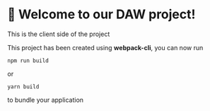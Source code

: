 # 🚀 Welcome to our DAW project!

This is the client side of the project


This project has been created using **webpack-cli**, you can now run

```
npm run build
```

or

```
yarn build
```

to bundle your application
